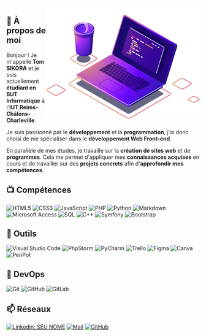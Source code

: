 <img src="img/img-pc.png" min-width="400px" max-width="400px" width="400px" align="right" alt="PC CODE">

## 🚀 À propos de moi

Bonjour ! Je m'appelle **Tom SIKORA** et je suis actuellement **étudiant en BUT Informatique** à l'**IUT Reims-Châlons-Charleville**.

Je suis passionné par le **développement** et la **programmation**, j'ai donc choisi de me spécialiser dans le **développement Web Front-end**.

En parallèle de mes études, je travaille sur la **création de sites web** et de **programmes**. Cela me permet d'appliquer mes **connaissances acquises** en cours et de travailler sur des **projets concrets** afin d'**approfondir mes compétences**.

## 📺 Compétences
![HTML5](https://img.shields.io/badge/-HTML5-333333?style=flat&logo=HTML5)
![CSS3](https://img.shields.io/badge/-CSS3-333333?style=flat&logo=CSS3&logoColor=1572B6)
![JavaScript](https://img.shields.io/badge/-JavaScript-333333?style=flat&logo=javascript)
![PHP](https://img.shields.io/badge/-PHP-333333?style=flat&logo=php)
![Python](https://img.shields.io/badge/-Python-333333?style=flat&logo=python)
![Markdown](https://img.shields.io/badge/-Markdown-333333?style=flat&logo=markdown)
![Microsoft Access](https://img.shields.io/badge/-Microsoft_Access-333333?style=flat&logo=microsoft-access)
![SQL](https://img.shields.io/badge/-SQL-333333?style=flat&logo=sql)
![C++](https://img.shields.io/badge/-C++-333333?style=flat&logo=c%2B%2B)
![Symfony](https://img.shields.io/badge/-Symfony-333333?style=flat&logo=symfony)
![Bootstrap](https://img.shields.io/badge/-Bootstrap-333333?style=flat&logo=bootstrap)

## 💼 Outils
![Visual Studio Code](https://img.shields.io/badge/-Visual%20Studio%20Code-333333?style=flat&logo=visual-studio-code&logoColor=007ACC)
![PhpStorm](https://img.shields.io/badge/-PhpStorm-333333?style=flat&logo=phpstorm&logoColor=007ACC)
![PyCharm](https://img.shields.io/badge/-PyCharm-333333?style=flat&logo=pycharm&logoColor=007ACC)
![Trello](https://img.shields.io/badge/-Trello-333333?style=flat&logo=trello&logoColor=007ACC)
![Figma](https://img.shields.io/badge/-Figma-333333?style=flat&logo=figma&logoColor=007ACC)
![Canva](https://img.shields.io/badge/-Canva-333333?style=flat&logo=canva&logoColor=007ACC)
![PenPot](https://img.shields.io/badge/-Penpot-333333?style=flat&logo=penpot&logoColor=007ACC)

## 💾 DevOps
![Git](https://img.shields.io/badge/-Git-333333?style=flat&logo=git)
![GitHub](https://img.shields.io/badge/-GitHub-333333?style=flat&logo=github)
![GitLab](https://img.shields.io/badge/-GitLab-333333?style=flat&logo=gitlab)

## 📫 Réseaux
[![Linkedin: SEU NOME](https://img.shields.io/badge/-Tom-blue?style=flat-square&logo=Linkedin&logoColor=white&link=https://www.linkedin.com/in/tom-sikora-1a5188271/)](https://www.linkedin.com/in/𝖳𝖮𝖬-𝗦𝗜𝗞𝗢𝗥𝗔-1a5188271)
[![Mail](https://img.shields.io/badge/-Tom-006bed?style=flat-square&logo=Gmail&logoColor=white&link=mailto:tom.sikora03@gmail.com)](mailto:tom.sikora03@gmail.com)
[![GitHub]( https://img.shields.io/github/followers/tom512000?label=follow&style=social)](https://github.com/tom512000/tomsikora.dev)
